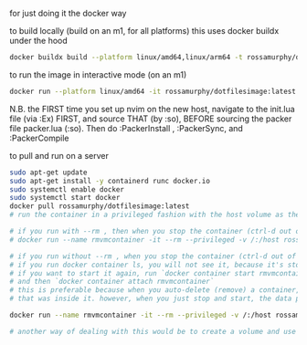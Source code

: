 for just doing it the docker way

to build locally (build on an m1, for all platforms)
this uses docker buildx under the hood
```bash
docker buildx build --platform linux/amd64,linux/arm64 -t rossamurphy/dotfilesimage:latest --push .
```

to run the image in interactive mode (on an m1)
```bash
docker run --platform linux/amd64 -it rossamurphy/dotfilesimage:latest /bin/bash
```

N.B. the FIRST time you set up nvim on the new host, navigate to the init.lua file (via :Ex) FIRST, and source THAT (by :so), BEFORE sourcing the packer file packer.lua (:so).
Then do :PackerInstall , :PackerSync, and :PackerCompile

to pull and run on a server
```bash
sudo apt-get update
sudo apt-get install -y containerd runc docker.io
sudo systemctl enable docker
sudo systemctl start docker
docker pull rossamurphy/dotfilesimage:latest
# run the container in a privileged fashion with the host volume as the root

# if you run with --rm , then when you stop the container (ctrl-d out of it) it will auto-delete
# docker run --name rmvmcontainer -it --rm --privileged -v /:/host rossamurphy/dotfilesimage /bin/bash

# if you run without --rm , when you stop the container (ctrl-d out of it) it will remain
# if you run docker container ls, you will not see it, because it's stopped
# if you want to start it again, run `docker container start rmvmcontainer`
# and then `docker container attach rmvmcontainer`
# this is preferable because when you auto-delete (remove) a container, you also delete all the data
# that was inside it. however, when you just stop and start, the data persists

docker run --name rmvmcontainer -it --rm --privileged -v /:/host rossamurphy/dotfilesimage /bin/bash

# another way of dealing with this would be to create a volume and use that volume to persist the config data and even re-use it across multiple containers
```
